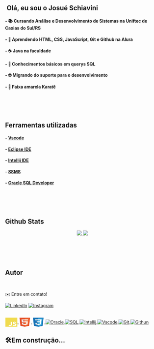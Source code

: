 ## <img src="https://emojipedia-us.s3.amazonaws.com/source/skype/289/vulcan-salute_1f596.png" width="40px;" alt=""/> Olá, eu sou o Josué Schiavini
#### - 📚 Cursando Análise e Desenvolvimento de Sistemas na Uniftec de Caxias do Sul/RS
#### - 🌱 Aprendendo HTML, CSS, JavaScript, Git e Github na Alura
#### - ☕ Java na faculdade
#### - 🏦 Conhecimentos básicos em querys SQL
#### - 🤓 Migrando do suporte para o desenvolvimento
#### - 🥋 Faixa amarela Karatê



## </br></br></br>Ferramentas utilizadas
#### - <a href="https://code.visualstudio.com/">Vscode</a>
#### - <a href="https://www.eclipse.org/">Eclipse IDE</a>
#### - <a href="https://www.jetbrains.com/pt-br/idea/">Intellij IDE</a>
#### - <a href="https://docs.microsoft.com/pt-br/sql/ssms/download-sql-server-management-studio-ssms">SSMS</a>
#### - <a href="https://www.oracle.com/br/database/technologies/appdev/sqldeveloper-landing.html">Oracle SQL Developer</a>


## </br></br></br>Github Stats
<div align="center">
  <a href="https://github.com/josueschiavini">
    <img height="180em" src="https://github-readme-stats.vercel.app/api?username=josueschiavini&show_icons=true&theme=tokyonight&include_all_commits=true&count_private=true"/>
    <img height="180em" src="https://github-readme-stats.vercel.app/api/top-langs/?username=josueschiavini&layout=compact&langs_count=7&theme=tokyonight"/>
  </a>
</div>
  
  
## </br></br></br>Autor

<a href="https://www.linkedin.com/in/josueschiavini/"/>
  <img src="https://i.ibb.co/JssjDzq/aa.jpg" width="100px;" alt=""/>
</a>

✉️ Entre em contato!

[![LinkedIn](https://img.shields.io/badge/josueschiavini-%230077B5.svg?style=for-the-badge&logo=linkedin&logoColor=white)](https://www.linkedin.com/in/josueschiavini/)
[![Instagram](https://img.shields.io/badge/-jschiavini-%23E4405F.svg?style=for-the-badge&logo=Instagram&logoColor=white&link=https://www.instagram.com/jschiavini/)](https://www.instagram.com/jschiavini/)

<div style="display: inline_block"><br>
  <a href="https://github.com/josueschiavini">
    <img align="center" alt="Js" height="30" width="40" src="https://raw.githubusercontent.com/devicons/devicon/master/icons/javascript/javascript-plain.svg">
    <img align="center" alt="HTML" height="30" width="40" src="https://raw.githubusercontent.com/devicons/devicon/master/icons/html5/html5-original.svg">
    <img align="center" alt="CSS" height="30" width="40" src="https://raw.githubusercontent.com/devicons/devicon/master/icons/css3/css3-original.svg">
    <img align="center" alt="Oracle" height="50" width="60" rel="stylesheet" src="https://cdn.jsdelivr.net/gh/devicons/devicon/icons/oracle/oracle-original.svg">
    <img align="center" alt="SQL" height="30" width="40" src="https://cdn.jsdelivr.net/gh/devicons/devicon/icons/microsoftsqlserver/microsoftsqlserver-plain.svg"/>
    <img align="center" alt="Intellij" height="30" width="40" src="https://icongr.am/devicon/intellij-original.svg?size=128&color=currentColor"/>
    <img align="center" alt="Vscode" height="30" width="40" src="https://cdn.jsdelivr.net/gh/devicons/devicon/icons/vscode/vscode-original.svg"/>
    <img align="center" alt="Git" height="30" width="40" src="https://icongr.am/devicon/git-original.svg?size=128&color=ffffff)"/>
    <img align="center" alt="Githun" height="30" width="40" src="https://cdn.jsdelivr.net/gh/devicons/devicon/icons/github/github-original.svg" />
  </a>
</div>

  
## 🛠Em construção...

